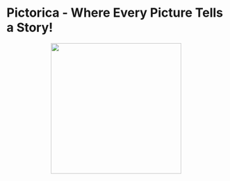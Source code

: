 # Pictorica - Where Every Picture Tells a Story!

<p align="center">
  <img src="https://github.com/user-attachments/assets/4f814213-3d67-41e8-ae71-cfb4697daff4"  width="300" height="300">
</p>

